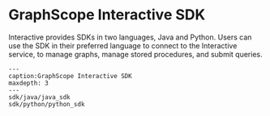 # GraphScope Interactive SDK

Interactive provides SDKs in two languages, Java and Python. Users can use the SDK in their preferred language to connect to the Interactive service, to manage graphs, manage stored procedures, and submit queries.

```{toctree} arguments
---
caption:GraphScope Interactive SDK
maxdepth: 3
---
sdk/java/java_sdk
sdk/python/python_sdk
```